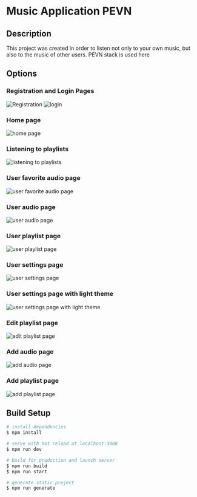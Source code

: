 # Music Application PEVN

## Description

This project was created in order to listen not only to your own music, but also to the music of other users. PEVN stack is used here

## Options

### Registration and Login Pages

<img src="./readmeImages/RegistrationPage.jpg" alt="Registration" />
<img src="./readmeImages/SignInPage.jpg" alt="login" />

### Home page

<img src="./readmeImages/home.jpg" alt="home page" />

### Listening to playlists

<img src="./readmeImages/listeningPlaylist.jpg" alt="listening to playlists" />

### User favorite audio page

<img src="./readmeImages/s4Dc2r8j6RA.jpg" alt="user favorite audio page" />

### User audio page

<img src="./readmeImages/ProfileAudioPage.jpg" alt="user audio page" />

### User playlist page

<img src="./readmeImages/ProfilePlaylistPage.jpg" alt="user playlist page" />

### User settings page

<img src="./readmeImages/ProfileSettingsPage1.jpg" alt="user settings page" />

### User settings page with light theme

<img src="./readmeImages/ProfileSettingsPage2.jpg" alt="user settings page with light theme" />

### Edit playlist page

<img src="./readmeImages/editPlaylistPage.jpg" alt="edit playlist page" />

### Add audio page

<img src="./readmeImages/addAudioPage.jpg" alt="add audio page" />

### Add playlist page

<img src="./readmeImages/addPlaylistPage.jpg" alt="add playlist page" />

## Build Setup

```bash
# install dependencies
$ npm install

# serve with hot reload at localhost:3000
$ npm run dev

# build for production and launch server
$ npm run build
$ npm run start

# generate static project
$ npm run generate
```